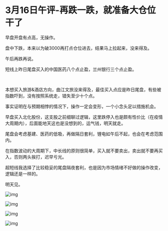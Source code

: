 # 3月16日午评-再跌一跌，就准备大仓位干了

早盘开盘有点高，无操作。



盘中下跌，本来以为破3000再打点仓位进去，​结果马上拉起来，没来得及。



午后​再跌再说。



短线上昨日尾盘买入的​中国医药八个点止盈，兰州银行​三个点止盈。

​

本想买入旅游&酒店方向，曲江文旅没来得及，最佳买入点应是昨日尾盘，有些被指数吓到，没有按照系统走​，错失至少十个点。



事实证明在与预期相悖的情况下，操作一定会变形，​一个小念头足以措施机会。



早盘买入北化股份，这支股之前细聊过逻辑，这里跌停入也是颇有性价比（在疫情大周期内），后面​能地天这也是没想到的，运气钱，明天就​走。



尾盘会考虑基建、医药的低吸，再做隔日​套利，锂电如午后不起，​也会在考虑范围内。



在指数波动的大周期下，中长线的原则很简单，买入就不要卖出，卖出就不要再买入，否则两头挨打，​迟早亏光。



超短线我选择了比较稳妥的尾盘隔夜套利，也是因为市场情绪不好做的操作改变，​逻辑还是一样的。



​明天见。

![img](https://pic2.zhimg.com/80/v2-fbedb53444b020c587004e53ece168a7_1440w.jpg?source=d16d100b)

![img](https://pic2.zhimg.com/80/v2-273147baab125623dd1d49e52af62baf_1440w.jpg?source=d16d100b)

![img](https://pica.zhimg.com/80/v2-49873335865ae9779d0bf47b65e28d2b_1440w.jpg?source=d16d100b)

![img]()